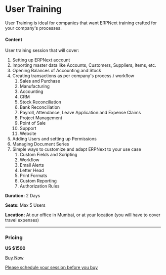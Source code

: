 # User Training

<p class="lead">User Training is ideal for companies that want ERPNext training crafted for your company's processes.</p>

#### Content

User training session that will cover:

1. Setting up ERPNext account
1. Importing master data like Accounts, Customers, Suppliers, Items, etc.
1. Opening Balances of Accounting and Stock
1. Creating transactions as per company's process / workflow
	1. Sales and Purchase
	1. Manufacturing
	1. Accounting
	1. CRM
	1. Stock Reconciliation
	1. Bank Reconciliation
	1. Payroll, Attendance, Leave Application and Expense Claims
	1. Project Management
	1. Point of Sale
	1. Support
	1. Website
1. Adding Users and setting up Permissions
1. Managing Document Series
1. Simple ways to customize and adapt ERPNext to your use case
	1. Custom Fields and Scripting
	1. Workflow
	1. Email Alerts
	1. Letter Head
	1. Print Formats
	1. Custom Reporting
	1. Authorization Rules

**Duration:** 2 Days

**Seats:** Max 5 Users

**Location:** At our office in Mumbai, or at your location (you will have to cover travel expenses)

---

### Pricing

**US $1500**

<a href="/pricing/payment" class="btn btn-success">Buy Now</a>

<a href="/contact">Please schedule your session before you buy</a>

